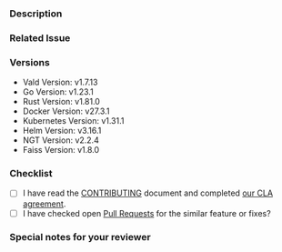 <!--- Provide a general summary of your changes in the Title above -->

### Description

<!-- Describe your changes in detail -->
<!-- It would be better to describe the details, especially What changed and Why you changed -->

### Related Issue

<!-- This project mainly accepts pull requests related to open issues -->
<!-- NOTE: If suggesting a new feature or change, please discuss it in an issue first -->
<!-- NOTE: If fixing a bug, there should be an issue describing it with steps to reproduce -->
<!-- Please link to the issue here: -->

### Versions

<!--- Please change the versions below along with your environment -->
- Vald Version: v1.7.13
- Go Version: v1.23.1
- Rust Version: v1.81.0
- Docker Version: v27.3.1
- Kubernetes Version: v1.31.1
- Helm Version: v3.16.1
- NGT Version: v2.2.4
- Faiss Version: v1.8.0

### Checklist

<!-- For completed items, change [ ] to [x]. -->
<!-- NOTE: these things are not required to open a PR and can be done afterwards / while the PR is open. -->

- [ ] I have read the [CONTRIBUTING](https://github.com/vdaas/vald/blob/main/CONTRIBUTING.md) document and completed [our CLA agreement](https://cla-assistant.io/vdaas/vald).
- [ ] I have checked open [Pull Requests](https://github.com/vdaas/vald/pulls) for the similar feature or fixes?

### Special notes for your reviewer

<!-- Please tell us anything you would like to share with reviewers related to this PR. Your thoughts and feedback are highly valued -->
